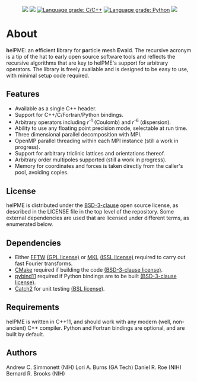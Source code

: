 <p align="center">
<a href="https://github.com/andysim/helpme/actions"> <img src="https://github.com/andysim/helpme/actions/workflows/build_and_test.yml/badge.svg?branch=master" /></a>
<a href="https://codecov.io/gh/andysim/helpme"> <img src="https://img.shields.io/codecov/c/github/andysim/helpme/master.svg" /></a>
<a href="https://lgtm.com/projects/g/andysim/helpme/context:cpp"><img alt="Language grade: C/C++" src="https://img.shields.io/lgtm/grade/cpp/g/andysim/helpme.svg?logo=lgtm&logoWidth=18"/></a>
<a href="https://lgtm.com/projects/g/andysim/helpme/context:python"><img alt="Language grade: Python" src="https://img.shields.io/lgtm/grade/python/g/andysim/helpme.svg?logo=lgtm&logoWidth=18"/></a>
<a href="https://opensource.org/licenses/BSD-3-Clause"><img src=https://img.shields.io/github/license/andysim/helpme.svg /></a>
</p>

# About #

**h**elPME: an **e**fficient **l**ibrary for **p**article **m**esh **E**wald.
The recursive acronym is a tip of the hat to early open source software tools
and reflects the recursive algorithms that are key to helPME's support for
arbitrary operators. The library is freely available and is designed to be easy
to use, with minimal setup code required.

## Features ##

* Available as a single C++ header.
* Support for C++/C/Fortran/Python bindings.
* Arbitrary operators including *r*<sup>-1</sup> (Coulomb) and *r*<sup>-6</sup>
  (dispersion).
* Ability to use any floating point precision mode, selectable at run time.
* Three dimensional parallel decomposition with MPI.
* OpenMP parallel threading within each MPI instance (still a work in
  progress).
* Support for arbitrary triclinic lattices and orientations thereof.
* Arbitrary order multipoles supported (still a work in progress).
* Memory for coordinates and forces is taken directly from the caller's pool,
  avoiding copies.

## License ##

helPME is distributed under the
[BSD-3-clause](https://opensource.org/licenses/BSD-3-Clause) open source
license, as described in the LICENSE file in the top level of the repository.
Some external dependencies are used that are licensed under different terms, as
enumerated below.

## Dependencies ##
* Either [FFTW](http://www.fftw.org/)
  [(GPL license)](https://opensource.org/licenses/gpl-license) or
  [MKL](https://software.intel.com/en-us/mkl)
  [(ISSL license)](https://software.intel.com/en-us/license/intel-simplified-software-license)
  required to carry out fast Fourier transforms.
* [CMake](https://cmake.org) required if building the code
  [(BSD-3-clause license)](https://opensource.org/licenses/BSD-3-Clause).
* [pybind11](https://github.com/pybind/pybind11) required if Python bindings
  are to be built [(BSD-3-clause license)](https://opensource.org/licenses/BSD-3-Clause).
* [Catch2](https://github.com/catchorg/Catch2) for unit testing 
  [(BSL license)](https://opensource.org/licenses/BSL-1.0).

## Requirements ##
helPME is written in C++11, and should work with any modern (well, non-ancient)
C++ compiler.  Python and Fortran bindings are optional, and are built by
default.

## Authors ##
Andrew C. Simmonett (NIH)
Lori A. Burns (GA Tech)
Daniel R. Roe (NIH)
Bernard R. Brooks (NIH)
